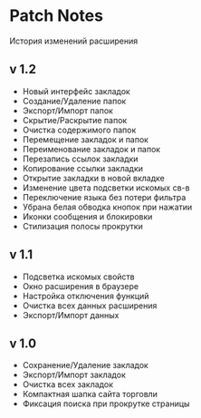 # Patch Notes
История изменений расширения

## v 1.2
- Новый интерфейс закладок
- Создание/Удаление папок
- Экспорт/Импорт папок
- Скрытие/Раскрытие папок
- Очистка содержимого папок
- Перемещение закладок и папок
- Переименование закладок и папок
- Перезапись ссылок закладки
- Копирование ссылки закладки
- Открытие закладки в новой вкладке
- Изменение цвета подсветки искомых св-в
- Переключение языка без потери фильтра
- Убрана белая обводка кнопок при нажатии
- Иконки сообщения и блокировки
- Стилизация полосы прокрутки

## v 1.1
- Подсветка искомых свойств
- Окно расширения в браузере
- Настройка отключения функций
- Очистка всех данных расширения
- Экспорт/Импорт данных

## v 1.0
- Сохранение/Удаление закладок
- Экспорт/Импорт закладок
- Очистка всех закладок
- Компактная шапка сайта торговли
- Фиксация поиска при прокрутке страницы
